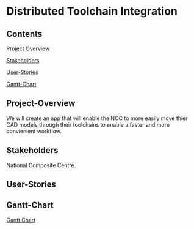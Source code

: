 # Distributed Toolchain Integration

## Contents
[Project Overview](#Project-Overview)

[Stakeholders](#Stakeholders)

[User-Stories](#User-Stories)

[Gantt-Chart](#Gantt-Chart)


## Project-Overview
We will create an app that will enable the NCC to more easily move thier CAD models through their toolchains to enable a faster and more convienient workflow. 

## Stakeholders
National Composite Centre.

## User-Stories

## Gantt-Chart
[Gantt Chart](https://github.com/orgs/spe-uob/projects/119/views/2)

